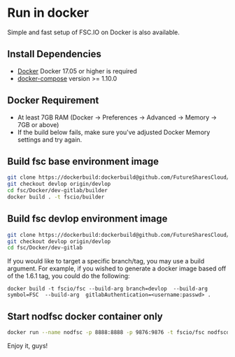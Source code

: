 # Run in docker

Simple and fast setup of FSC.IO on Docker is also available.

## Install Dependencies

- [Docker](https://docs.docker.com) Docker 17.05 or higher is required
- [docker-compose](https://docs.docker.com/compose/) version >= 1.10.0

## Docker Requirement

- At least 7GB RAM (Docker -> Preferences -> Advanced -> Memory -> 7GB or above)
- If the build below fails, make sure you've adjusted Docker Memory settings and try again.

## Build fsc base environment image

```bash
git clone https://dockerbuild:dockerbuild@github.com/FutureSharesCloud/fsc.git  --depth 1
git checkout devlop origin/devlop
cd fsc/Docker/dev-gitlab/builder
docker build . -t fscio/builder
```
## Build fsc devlop environment image

```bash
git clone https://dockerbuild:dockerbuild@github.com/FutureSharesCloud/fsc.git 
git checkout devlop origin/devlop
cd fsc/Docker/dev-gitlab
```
If you would like to target a specific branch/tag, you may use a build argument. For example, if you wished to generate a docker image based off of the 1.6.1 tag, you could do the following:
```
docker build -t fscio/fsc --build-arg branch=devlop  --build-arg symbol=FSC  --build-arg  gitlabAuthentication=<username:passwd> .
```

## Start nodfsc docker container only

```bash
docker run --name nodfsc -p 8888:8888 -p 9876:9876 -t fscio/fsc nodfscd.sh -e --http-alias=nodfsc:8888 --http-alias=127.0.0.1:8888 --http-alias=localhost:8888 arg1 arg2
```

Enjoy it, guys!
